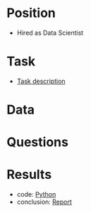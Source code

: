 # Position
- Hired as Data Scientist

# Task
- [Task description]()

# Data


# Questions


# Results

- code: [Python]()
- conclusion: [Report]()

